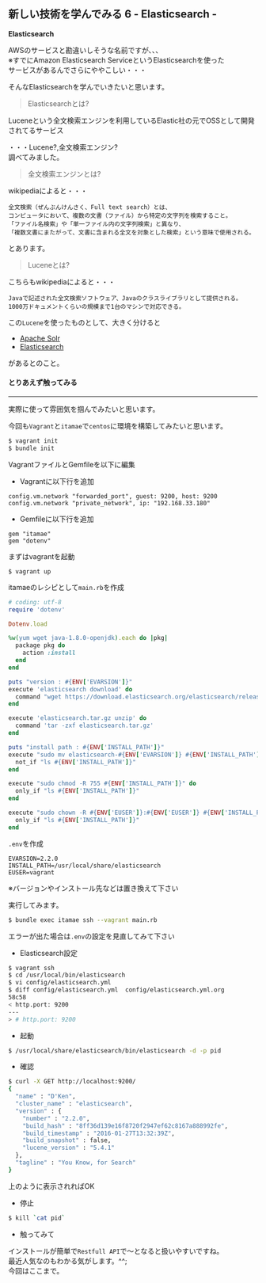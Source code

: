 ## 新しい技術を学んでみる 6 - Elasticsearch -

**Elasticsearch**

AWSのサービスと勘違いしそうな名前ですが、、、<br>
※すでにAmazon Elasticsearch ServiceというElasticsearchを使った<br>
サービスがあるんでさらにややこしい・・・

そんなElasticsearchを学んでいきたいと思います。

> Elasticsearchとは?

Luceneという全文検索エンジンを利用しているElastic社の元でOSSとして開発されてるサービス

・・・Lucene?,全文検索エンジン?<br>
調べてみました。

> 全文検索エンジンとは?

wikipediaによると・・・
```
全文検索（ぜんぶんけんさく、Full text search）とは、
コンピュータにおいて、複数の文書（ファイル）から特定の文字列を検索すること。
「ファイル名検索」や「単一ファイル内の文字列検索」と異なり、
「複数文書にまたがって、文書に含まれる全文を対象とした検索」という意味で使用される。
```
とあります。

> Luceneとは?

こちらもwikipediaによると・・・
```
Javaで記述された全文検索ソフトウェア、Javaのクラスライブラリとして提供される。
1000万ドキュメントくらいの規模まで1台のマシンで対応できる。
```

この`Lucene`を使ったものとして、大きく分けると
* [Apache Solr](http://lucene.apache.org/solr/)
* [Elasticsearch](https://www.elastic.co/products/elasticsearch)

があるとのこと。

#### とりあえず触ってみる
***

実際に使って雰囲気を掴んでみたいと思います。

今回も`Vagrant`と`itamae`で`centos`に環境を構築してみたいと思います。

```sh
$ vagrant init
$ bundle init
```

VagrantファイルとGemfileを以下に編集

* Vagrantに以下行を追加
```
config.vm.network "forwarded_port", guest: 9200, host: 9200
config.vm.network "private_network", ip: "192.168.33.180"
```

* Gemfileに以下行を追加
```
gem "itamae"
gem "dotenv"
```

まずはvagrantを起動
```
$ vagrant up
```

itamaeのレシピとして`main.rb`を作成

```ruby
# coding: utf-8
require 'dotenv'

Dotenv.load

%w(yum wget java-1.8.0-openjdk).each do |pkg|
  package pkg do
    action :install
  end
end

puts "version : #{ENV['EVARSION']}"
execute 'elasticsearch download' do
  command "wget https://download.elasticsearch.org/elasticsearch/release/org/elasticsearch/distribution/tar/elasticsearch/#{ENV['EVARSION']}/elasticsearch-#{ENV['EVARSION']}.tar.gz -O elasticsearch.tar.gz"
end

execute 'elasticsearch.tar.gz unzip' do
  command 'tar -zxf elasticsearch.tar.gz'
end

puts "install path : #{ENV['INSTALL_PATH']}"
execute "sudo mv elasticsearch-#{ENV['EVARSION']} #{ENV['INSTALL_PATH']}" do
  not_if "ls #{ENV['INSTALL_PATH']}"
end

execute "sudo chmod -R 755 #{ENV['INSTALL_PATH']}" do
  only_if "ls #{ENV['INSTALL_PATH']}"
end

execute "sudo chown -R #{ENV['EUSER']}:#{ENV['EUSER']} #{ENV['INSTALL_PATH']}" do
  only_if "ls #{ENV['INSTALL_PATH']}"
end

```

`.env`を作成
```
EVARSION=2.2.0
INSTALL_PATH=/usr/local/share/elasticsearch
EUSER=vagrant
```
※バージョンやインストール先などは置き換えて下さい

実行してみます。
```sh
$ bundle exec itamae ssh --vagrant main.rb
```
エラーが出た場合は`.env`の設定を見直してみて下さい

* Elasticsearch設定

```sh
$ vagrant ssh
$ cd /usr/local/bin/elasticsearch
$ vi config/elasticsearch.yml
$ diff config/elasticsearch.yml  config/elasticsearch.yml.org
58c58
< http.port: 9200
---
> # http.port: 9200

```

* 起動

```sh
$ /usr/local/share/elasticsearch/bin/elasticsearch -d -p pid
```

* 確認

```sh
$ curl -X GET http://localhost:9200/
{
  "name" : "D'Ken",
  "cluster_name" : "elasticsearch",
  "version" : {
    "number" : "2.2.0",
    "build_hash" : "8ff36d139e16f8720f2947ef62c8167a888992fe",
    "build_timestamp" : "2016-01-27T13:32:39Z",
    "build_snapshot" : false,
    "lucene_version" : "5.4.1"
  },
  "tagline" : "You Know, for Search"
}
```

上のように表示されればOK

* 停止

```sh
$ kill `cat pid`
```

* 触ってみて

インストールが簡単で`Restfull API`で〜となると扱いやすいですね。<br>
最近人気なのもわかる気がします。^^;<br>
今回はここまで。
